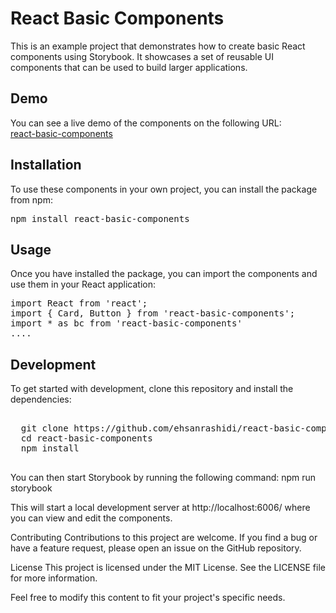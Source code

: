 # React Basic Components

This is an example project that demonstrates how to create basic React components using Storybook. It showcases a set of reusable UI components that can be used to build larger applications.

## Demo

You can see a live demo of the components on the following URL:
<br/>
<a href="https://ehsanrashidi.github.io/react-basic-components/?path=/docs/reactbasictemplate-card--docs">react-basic-components<a>

## Installation

To use these components in your own project, you can install the package from npm:
<pre>npm install react-basic-components</pre>

## Usage

Once you have installed the package, you can import the components and use them in your React application:
<pre>
import React from 'react';
import { Card, Button } from 'react-basic-components';
import * as bc from 'react-basic-components'
....
</pre>
## Development

To get started with development, clone this repository and install the dependencies:

<pre>
  
  git clone https://github.com/ehsanrashidi/react-basic-components.git
  cd react-basic-components
  npm install
  
</pre>

You can then start Storybook by running the following command:
npm run storybook

This will start a local development server at http://localhost:6006/ where you can view and edit the components.

Contributing
Contributions to this project are welcome. If you find a bug or have a feature request, please open an issue on the GitHub repository.

License
This project is licensed under the MIT License. See the LICENSE file for more information.

Feel free to modify this content to fit your project's specific needs.
